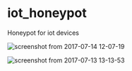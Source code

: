 # iot_honeypot
Honeypot for iot devices


![screenshot from 2017-07-14 12-07-19](https://user-images.githubusercontent.com/25703462/29248560-95f42af4-8038-11e7-9ddc-667d7a605ce3.png)

![screenshot from 2017-07-13 13-13-53](https://user-images.githubusercontent.com/25703462/29248561-95f56b30-8038-11e7-9c48-81327462eb9a.png)

